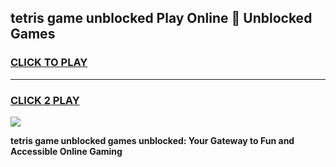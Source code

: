 
## tetris game unblocked Play Online 👋 Unblocked Games
<h3>
<a href="https://premium.freeplayer.one?title=tetris_game_unblocked&ref=19F">CLICK TO PLAY</a></h3>
<hr>

<h3>
<a href="https://premium.freeplayer.one?title=tetris_game_unblocked&ref=19F">CLICK 2 PLAY</a>
  
</h3>

<a href="https://premium.freeplayer.one?title=tetris_game_unblocked&ref=19F"><img src="https://clearcache.store/games.png"></a>


**tetris game unblocked games unblocked: Your Gateway to Fun and Accessible Online Gaming**
